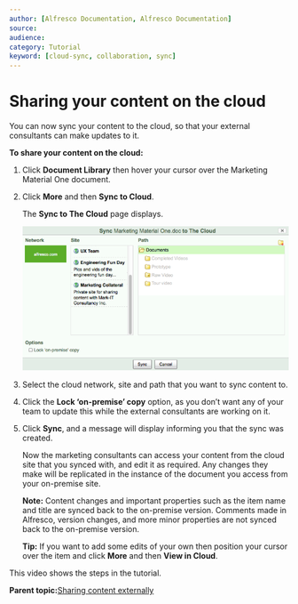 ```yaml
---
author: [Alfresco Documentation, Alfresco Documentation]
source: 
audience: 
category: Tutorial
keyword: [cloud-sync, collaboration, sync]
---
```


# Sharing your content on the cloud

You can now sync your content to the cloud, so that your external consultants can make updates to it.

**To share your content on the cloud:**

1.  Click **Document Library** then hover your cursor over the Marketing Material One document.

2.  Click **More** and then **Sync to Cloud**.

    The **Sync to The Cloud** page displays.

    ![Sync to the Cloud](../images/gs_cloudsync.png)

3.  Select the cloud network, site and path that you want to sync content to.

4.  Click the **Lock ‘on-premise’ copy** option, as you don’t want any of your team to update this while the external consultants are working on it.

5.  Click **Sync**, and a message will display informing you that the sync was created.

    Now the marketing consultants can access your content from the cloud site that you synced with, and edit it as required. Any changes they make will be replicated in the instance of the document you access from your on-premise site.

    **Note:** Content changes and important properties such as the item name and title are synced back to the on-premise version. Comments made in Alfresco, version changes, and more minor properties are not synced back to the on-premise version.

    **Tip:** If you want to add some edits of your own then position your cursor over the item and click **More** and then **View in Cloud**.


This video shows the steps in the tutorial.

  

**Parent topic:**[Sharing content externally](../concepts/gs-sync-share.md)

